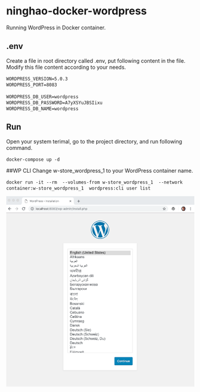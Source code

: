 # ninghao-docker-wordpress
Running WordPress in Docker container.

## .env
Create a file in root directory called .env, put following content in the file.
Modify this file content according to your needs.

```
WORDPRESS_VERSION=5.0.3
WORDPRESS_PORT=8083

WORDPRESS_DB_USER=wordpress
WORDPRESS_DB_PASSWORD=A7yXSYuJBSIixu
WORDPRESS_DB_NAME=wordpress
```

## Run
Open your system terimal, go to the project directory, and run following command.

```
docker-compose up -d
```

##WP CLI
Change w-store_wordpress_1 to your WordPress container name.

```
docker run -it --rm  --volumes-from w-store_wordpress_1  --network container:w-store_wordpress_1  wordpress:cli user list
```

![Install WordPress](https://github.com/ninghao/ninghao-docker-wordpress/blob/master/public/screenshot-install-wp.png?raw=true "Screenshot for install WordPress")


